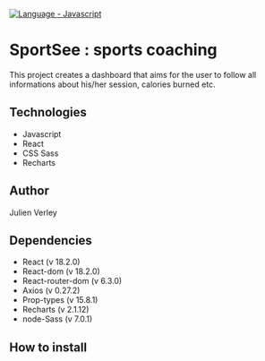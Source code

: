 [![Language  - Javascript](https://img.shields.io/badge/Language_-Javascript-#f7df1e)](https://)

# SportSee : sports coaching

This project creates a dashboard that aims for the user to follow all informations about his/her session, calories burned etc.

## Technologies

- Javascript
- React
- CSS Sass
- Recharts

## Author

Julien Verley

## Dependencies

- React (v 18.2.0)
- React-dom (v 18.2.0)
- React-router-dom (v 6.3.0)
- Axios (v 0.27.2)
- Prop-types (v 15.8.1)
- Recharts (v 2.1.12)
- node-Sass (v 7.0.1)

## How to install
